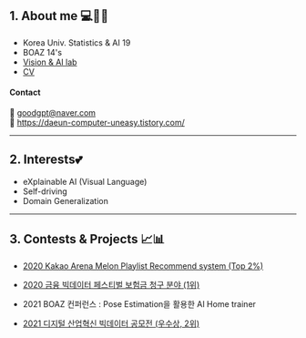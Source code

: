 ## **1. About me 💻👩🏻** 
- Korea Univ. Statistics & AI 19
- BOAZ 14's 
- [Vision & AI lab](https://visionai.korea.ac.kr)  
- [CV](https://github.com/daeunni/daeunni/files/6912552/CV.0725.pdf)

#### Contact 
📩 goodgpt@naver.com        
📃 https://daeun-computer-uneasy.tistory.com/


-----

## **2. Interests💕** 
- eXplainable AI (Visual Language) 
- Self-driving 
- Domain Generalization
----- 

## **3. Contests & Projects 📈📊** 
- [ 2020 Kakao Arena Melon Playlist Recommend system (Top 2%) ](https://github.com/daeunni/kakao-arena)

- [ 2020 금융 빅데이터 페스티벌 보험금 청구 분야 (1위) ](https://github.com/daeunni/Insurance-contest)

- 2021 BOAZ 컨퍼런스 : Pose Estimation을 활용한 AI Home trainer

- [ 2021 디지털 산업혁신 빅데이터 공모전 (우수상, 2위) ](https://github.com/daeunni/KED_Project)

<!--
**daeunni/daeunni** is a ✨ _special_ ✨ repository because its `README.md` (this file) appears on your GitHub profile.

Here are some ideas to get you started:

- 🔭 I’m currently working on ...
- 🌱 I’m currently learning ...
- 👯 I’m looking to collaborate on ...
- 🤔 I’m looking for help with ...
- 💬 Ask me about ...
- 📫 How to reach me: ...
- 😄 Pronouns: ...
- ⚡ Fun fact: ...
-->
